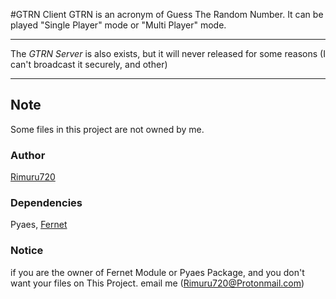 #GTRN Client
GTRN is an acronym of Guess The Random Number.
It can be played "Single Player" mode or "Multi Player" mode.

***

The *GTRN Server* is also exists, but it will never released for some reasons
(I can't broadcast it securely, and other)

***

## Note
Some files in this project are not owned by me.

### Author
[Rimuru720](https://github.com/Rimuru720)


### Dependencies
Pyaes, [Fernet](https://github.com/fernet)


### Notice
if you are the owner of Fernet Module or Pyaes Package, and you don't want your files on This Project. email me (Rimuru720@Protonmail.com)